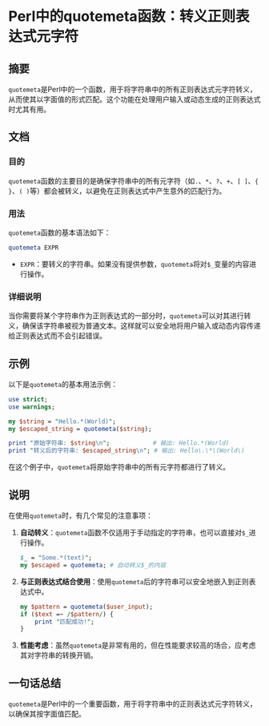 <!--
Meta Description: # Perl中的quotemeta函数：转义正则表达式元字符 ## 摘要 `quotemeta`是Perl中的一个函数，用于将字符串中的所有正则表达式元字符转义，从而使其以字面值的形式匹配。这个功能在处理用户输入或动态生成的正则表达式时尤其有用。 ## 文档 ### 目的 `quotemeta`函数...
Meta Keywords: quotemeta, perl, string, hello, world
-->

# Perl中的quotemeta函数：转义正则表达式元字符

## 摘要
`quotemeta`是Perl中的一个函数，用于将字符串中的所有正则表达式元字符转义，从而使其以字面值的形式匹配。这个功能在处理用户输入或动态生成的正则表达式时尤其有用。

## 文档
### 目的
`quotemeta`函数的主要目的是确保字符串中的所有元字符（如`.`、`*`、`?`、`+`、`[ ]`、`{ }`、`( )`等）都会被转义，以避免在正则表达式中产生意外的匹配行为。

### 用法
`quotemeta`函数的基本语法如下：

```perl
quotemeta EXPR
```

- `EXPR`：要转义的字符串。如果没有提供参数，`quotemeta`将对`$_`变量的内容进行操作。

### 详细说明
当你需要将某个字符串作为正则表达式的一部分时，`quotemeta`可以对其进行转义，确保该字符串被视为普通文本。这样就可以安全地将用户输入或动态内容传递给正则表达式而不会引起错误。

## 示例
以下是`quotemeta`的基本用法示例：

```perl
use strict;
use warnings;

my $string = "Hello.*(World)";
my $escaped_string = quotemeta($string);

print "原始字符串: $string\n";            # 输出: Hello.*(World)
print "转义后的字符串: $escaped_string\n"; # 输出: Hello\.\*\(World\)
```

在这个例子中，`quotemeta`将原始字符串中的所有元字符都进行了转义。

## 说明
在使用`quotemeta`时，有几个常见的注意事项：

1. **自动转义**：`quotemeta`函数不仅适用于手动指定的字符串，也可以直接对`$_`进行操作。
   
   ```perl
   $_ = "Some.*(text)";
   my $escaped = quotemeta; # 自动转义$_的内容
   ```

2. **与正则表达式结合使用**：使用`quotemeta`后的字符串可以安全地嵌入到正则表达式中。
   
   ```perl
   my $pattern = quotemeta($user_input);
   if ($text =~ /$pattern/) {
       print "匹配成功!";
   }
   ```

3. **性能考虑**：虽然`quotemeta`是非常有用的，但在性能要求较高的场合，应考虑其对字符串的转换开销。

## 一句话总结
`quotemeta`是Perl中的一个重要函数，用于将字符串中的正则表达式元字符转义，以确保其按字面值匹配。
